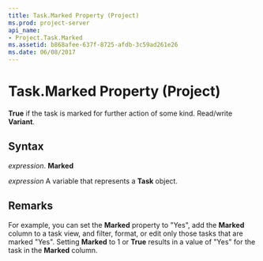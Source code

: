 ```yaml
---
title: Task.Marked Property (Project)
ms.prod: project-server
api_name:
- Project.Task.Marked
ms.assetid: b868afee-637f-8725-afdb-3c59ad261e26
ms.date: 06/08/2017
---
```



# Task.Marked Property (Project)

 **True** if the task is marked for further action of some kind. Read/write **Variant**.


## Syntax

 _expression_. **Marked**

 _expression_ A variable that represents a **Task** object.


## Remarks

For example, you can set the **Marked** property to "Yes", add the **Marked** column to a task view, and filter, format, or edit only those tasks that are marked "Yes". Setting **Marked** to 1 or **True** results in a value of "Yes" for the task in the **Marked** column.


